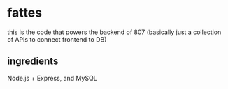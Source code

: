 # fattes
this is the code that powers the backend of 807 (basically just a collection of APIs to connect frontend to DB)

## ingredients
Node.js + Express, and MySQL
